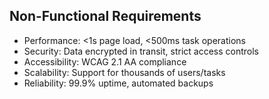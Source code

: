 ## Non-Functional Requirements
- Performance: <1s page load, <500ms task operations
- Security: Data encrypted in transit, strict access controls
- Accessibility: WCAG 2.1 AA compliance
- Scalability: Support for thousands of users/tasks
- Reliability: 99.9% uptime, automated backups
